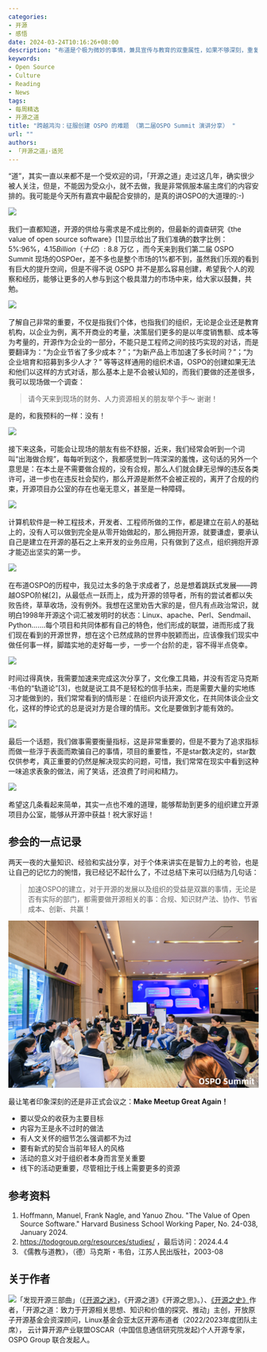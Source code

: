 ```yaml
---
categories:
- 开源
- 感悟
date: 2024-03-24T10:16:26+08:00
description: "布道是个极为微妙的事情，兼具宣传与教育的双重属性，如果不够深刻，重复性的劳作，更快便让人们失去兴趣，索然无味，但是过于深刻，又远离了受众的认知，这大概就是很少见到布道者能够干超过2年的，即使没有人给负面反馈，自己也会觉得无聊，这个世界上没有简单的事情，除非一副无所谓的样子。"
keywords:
- Open Source
- Culture
- Reading
- News
tags:
- 每周精选
- 开源之道
title: "跨越鸿沟：征服创建 OSPO 的难题 （第二届OSPO Summit 演讲分享） "
url: ""
authors:
- 「开源之道」·适兕
---
```


“道”，其实一直以来都不是一个受欢迎的词，「开源之道」走过这几年，确实很少被人关注，但是，不能因为受众小，就不去做，我是非常佩服本届主席们的内容安排的。我可能是今天所有嘉宾中最配合安排的，是真的讲OSPO的大道理的:-)

![](/posts/open-source-program-office/the-2nd-ospo-summit-create-ospo-what-need/kuosi-speaking.jpg)

我们一直都知道，开源的供给与需求是不成比例的，但最新的调查研究《the value of open source software》[1]显示给出了我们准确的数字比例：5%:96%，$4.15 Billion（十亿） :$ 8.8 万亿 ，而今天来到我们第二届 OSPO Summit 现场的OSPOer，差不多也是整个市场的1%都不到，虽然我们乐观的看到有巨大的提升空间，但是不得不说 OSPO 并不是那么容易创建，希望我个人的观察和经历，能够让更多的人参与到这个极具潜力的市场中来，给大家以鼓舞，共勉。

![](/posts/open-source-program-office/the-2nd-ospo-summit-create-ospo-what-need/Slide2.jpeg)

了解自己非常的重要，不仅是指我们个体，也指我们的组织，无论是企业还是教育机构，以企业为例，离不开商业的考量，决策层们更多的是以年度销售额、成本等为考量的，开源作为企业的一部分，不能只是工程师之间的技巧实现的对话，而是要翻译为：“为企业节省了多少成本？”；“为新产品上市加速了多长时间？”；“为企业培育和招募到多少人才？” 等等这样通用的组织术语，OSPO的创建如果无法和他们以这样的方式对话，那么基本上是不会被认知的，而我们要做的还差很多，我可以现场做一个调查：

> 请今天来到现场的财务、人力资源相关的朋友举个手～ 谢谢！

是的，和我预料的一样：没有！

![](/posts/open-source-program-office/the-2nd-ospo-summit-create-ospo-what-need/Slide3.jpeg)

接下来这条，可能会让现场的朋友有些不舒服，近来，我们经常会听到一个词叫“出海做合规”，每每听到这个，我都感觉到一阵深深的羞愧，这句话的另外一个意思是：在本土是不需要做合规的，没有合规，那么人们就会肆无忌惮的违反各类许可，进一步也在违反社会契约，那么开源是断然不会被正视的，离开了合规的约束，开源项目办公室的存在也毫无意义，甚至是一种障碍。

![](/posts/open-source-program-office/the-2nd-ospo-summit-create-ospo-what-need/Slide4.jpeg)

计算机软件是一种工程技术，开发者、工程师所做的工作，都是建立在前人的基础上的，没有人可以做到完全是从零开始做起的，那么拥抱开源，就要谦虚，要承认自己是建立在开源的基石之上来开发的业务应用，只有做到了这点，组织拥抱开源才能迈出坚实的第一步。

![](/posts/open-source-program-office/the-2nd-ospo-summit-create-ospo-what-need/Slide5.jpeg)

在布道OSPO的历程中，我见过太多的急于求成者了，总是想着跳跃式发展——跨越OSPO阶梯[2]，从最低点一跃而上，成为开源的领导者，所有的尝试者都以失败告终，草草收场，没有例外。我想在这里劝告大家的是，但凡有点政治常识，就明白1998年开源这个词汇被发明时的状态：Linux、apache、Perl、Sendmail、Python.......每个项目和共同体都有自己的特色，他们形成的联盟，进而形成了我们现在看到的开源世界，想在这个已然成熟的世界中脱颖而出，应该像我们现实中做任何事一样，脚踏实地的走好每一步，一步一个台阶的走，容不得半点侥幸。

![](/posts/open-source-program-office/the-2nd-ospo-summit-create-ospo-what-need/Slide6.jpeg)

时间过得真快，我需要加速来完成这次分享了，文化像工具箱，并没有否定马克斯·韦伯的“轨道论”[3]，也就是说工具不是轻松的信手拈来，而是需要大量的实地练习才能做到的，我们常常看到的情形是：在组织内谈开源文化，在共同体谈企业文化，这样的悖论式的总是说对方是合理的情形。文化是要做到才能有效的。

![](/posts/open-source-program-office/the-2nd-ospo-summit-create-ospo-what-need/Slide7.jpeg)

最后一个话题，我们做事需要衡量指标，这是非常重要的，但是不要为了追求指标而做一些浮于表面而欺骗自己的事情，项目的重要性，不是star数决定的，star数仅供参考，真正重要的仍然是解决现实的问题，可惜，我们常常在现实中看到这种一味追求表象的做法，闹了笑话，还浪费了时间和精力。

![](/posts/open-source-program-office/the-2nd-ospo-summit-create-ospo-what-need/Slide8.jpeg)

希望这几条看起来简单，其实一点也不难的道理，能够帮助到更多的组织建立开源项目办公室，能够从开源中获益！祝大家好运！


## 参会的一点记录

两天一夜的大量知识、经验和实战分享，对于个体来讲实在是智力上的考验，也是让自己的记忆力的惋惜，我已经记不起什么了，不过总结下来可以归结为几句话：

> 加速OSPO的建立，对于开源的发展以及组织的受益是双赢的事情，无论是否有实际的部门，都需要做开源相关的事：合规、知识财产法、协作、节省成本、创新、共赢！

![](./the-2nd-ospo-summit-create-ospo-what-need/make-meetup-great-again.jpg)

最让笔者印象深刻的还是非正式会议之：**Make Meetup Great Again！**

* 要以受众的收获为主要目标
* 内容为王是永不过时的做法
* 有人文关怀的细节怎么强调都不为过
* 要有新式的契合当前年轻人的风格
* 活动的意义对于组织者本身而言至关重要
* 线下的活动更重要，尽管相比于线上需要更多的资源


## 参考资料

1. Hoffmann, Manuel, Frank Nagle, and Yanuo Zhou. "The Value of Open Source Software." Harvard Business School Working Paper, No. 24-038, January 2024.
2. https://todogroup.org/resources/studies/ ，最后访问：2024.4.4
3. 《儒教与道教》，（德）马克斯・韦伯，江苏人民出版社，2003-08

## 关于作者

![](/public/kuosi-face-of-os.png)「发现开源三部曲」（[《开源之迷》](posts/book-of-open-source/the-fascinating-of-open-source/)，《开源之道》《开源之思》。）、[《开源之史》](posts/history-of-open-source/summary/)作者，「开源之道：致力于开源相关思想、知识和价值的探究、推动」主创，开放原子开源基金会资深顾问，Linux基金会亚太区开源布道者（2022/2023年度团队主席）， 云计算开源产业联盟OSCAR（中国信息通信研究院发起)个人开源专家，OSPO Group 联合发起人。
